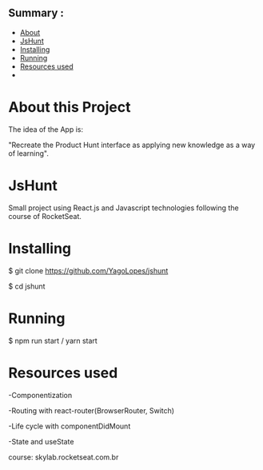 ## Summary :

- [About](#about)
- [JsHunt](#js)
- [Installing](#install)
- [Running](#run)
- [Resources used](#rsc)
-
 

# About this Project <a id="about"></a>
The idea of the App is:

"Recreate the Product Hunt interface as applying new knowledge as a way of learning".



# JsHunt <a id="js"></a>
 Small project using React.js and Javascript technologies following the course of RocketSeat.
 
 
 
# Installing <a id="install"></a>

$ git clone https://github.com/YagoLopes/jshunt

$ cd jshunt



# Running <a id="run"></a>

$ npm run start / yarn start



# Resources used <a id="rsc"></a>

-Componentization

-Routing with react-router(BrowserRouter, Switch)

-Life cycle with componentDidMount

-State and useState


course: skylab.rocketseat.com.br



